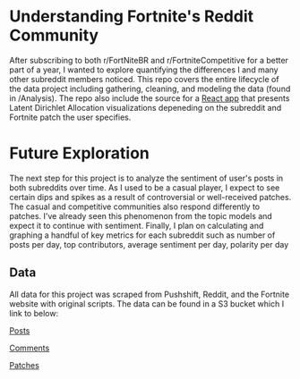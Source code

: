 # Understanding Fortnite's Reddit Community 
After subscribing to both r/FortNiteBR and r/FortniteCompetitive for a better part of a year, I wanted to explore quantifying the differences I and many other subreddit members noticed. This repo covers the entire lifecycle of the data project including gathering, cleaning, and modeling the data (found in /Analysis). The repo also include the source for a [React app](http://jeromecohen.github.io/fortnite) that presents Latent Dirichlet Allocation visualizations depeneding on the subreddit and Fortnite patch the user specifies. 

# Future Exploration
The next step for this project is to analyze the sentiment of user's posts in both subreddits over time. As I used to be a casual player, I expect to see certain dips and spikes as a result of controversial or well-received patches. The casual and competitive communities also respond differently to patches. I've already seen this phenomenon from the topic models and expect it to continue with sentiment. Finally, I plan on calculating and graphing a handful of key metrics for each subreddit such as number of posts per day, top contributors, average sentiment per day, polarity per day 

## Data 
All data for this project was scraped from Pushshift, Reddit, and the Fortnite website with original scripts. The data can be found in a S3 bucket which I link to below: 

[Posts](https://fortnite-lda-vis.s3.amazonaws.com/posts.csv)  

[Comments](https://fortnite-lda-vis.s3.amazonaws.com/comments.csv)  

[Patches](https://fortnite-lda-vis.s3.amazonaws.com/patches.csv)

